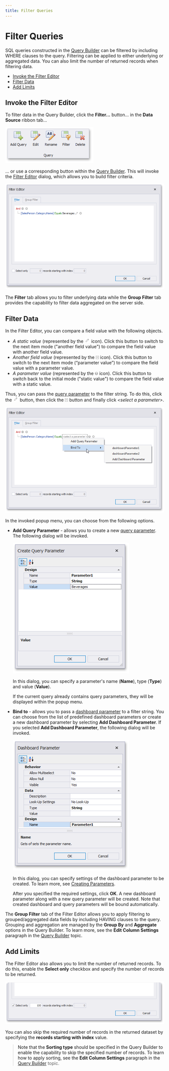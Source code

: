```yaml
---
title: Filter Queries
---
```

# Filter Queries
SQL queries constructed in the [Query Builder](../../../../dashboard-for-desktop/articles/dashboard-designer/working-with-data/using-the-query-builder.md) can be filtered by including WHERE clauses to the query. Filtering can be applied to either underlying or aggregated data. You can also limit the number of returned records when filtering data.
* [Invoke the Filter Editor](#invoke-the-filter-editor)
* [Filter Data](#filter-data)
* [Add Limits](#add-limits)

## <a name="invoke-the-filter-editor"/>Invoke the Filter Editor
To filter data in the Query Builder, click the **Filter...** button... in the **Data Source** ribbon tab...

![EditQueriesButton_Ribbon](../../../images/Img118162.png)

... or use a corresponding button within the [Query Builder](../../../../dashboard-for-desktop/articles/dashboard-designer/working-with-data/using-the-query-builder.md). This will invoke the [Filter Editor](../../../../dashboard-for-desktop/articles/filter-editor/filter-data-via-the-filter-editor.md) dialog, which allows you to build filter criteria.

![FilterEditorDialog_SqlDataSource](../../../images/Img121069.png)

The **Filter** tab allows you to filter underlying data while the **Group Filter** tab provides the capability to filter data aggregated on the server side.

## <a name="filter-data"/>Filter Data
In the Filter Editor, you can compare a field value with the following objects.
* _A static value_ (represented by the ![Parameters_FilterEditor_CompareButton](../../../images/Img21820.png) icon). Click this button to switch to the next item mode ("another field value") to compare the field value with another field value.
* _Another field value_ (represented by the ![Parameters_FilterEditor_CompareButton2](../../../images/Img21824.png) icon). Click this button to switch to the next item mode (“parameter value”) to compare the field value with a parameter value.
* _A parameter value_ (represented by the ![Parameters_FilterEditor_CompareButton3](../../../images/Img21825.png) icon). Click this button to switch back to the initial mode ("static value") to compare the field value with a static value.

Thus, you can pass the [query parameter](../../../../dashboard-for-desktop/articles/dashboard-designer/working-with-data/pass-query-parameters.md) to the filter string. To do this, click the ![Parameters_FilterEditor_CompareButton](../../../images/Img21820.png) button, then click the ![Parameters_FilterEditor_CompareButton2](../../../images/Img21824.png) button and finally click _&#60;select a parameter&#62;_.

![FilterEditorDialog_AddParameterMenu](../../../images/Img121070.png)

In the invoked popup menu, you can choose from the following options.
* **Add Query Parameter** - allows you to create a new [query parameter](../../../../dashboard-for-desktop/articles/dashboard-designer/working-with-data/pass-query-parameters.md). The following dialog will be invoked.
	
	![CreateQueryParameterDialog](../../../images/Img121074.png)
	
	In this dialog, you can specify a parameter's name (**Name**), type (**Type**) and value (**Value**).
	
	If the current query already contains query parameters, they will be displayed within the popup menu.
* **Bind to** - allows you to pass a [dashboard parameter](../../../../dashboard-for-desktop/articles/dashboard-designer/data-analysis/using-dashboard-parameters/creating-parameters.md) to a filter string. You can choose from the list of predefined dashboard parameters or create a new dashboard parameter by selecting **Add Dashboard Parameter**. If you selected **Add Dashboard Parameter**, the following dialog will be invoked.
	
	![CreateDashboardParameterDialog](../../../images/Img121075.png)
	
	In this dialog, you can specify settings of the dashboard parameter to be created. To learn more, see [Creating Parameters](../../../../dashboard-for-desktop/articles/dashboard-designer/data-analysis/using-dashboard-parameters/creating-parameters.md).
	
	After you specified the required settings, click **OK**. A new dashboard parameter along with a new query parameter will be created. Note that created dashboard and query parameters will be bound automatically.

The **Group Filter** tab of the Filter Editor allows you to apply filtering to grouped/aggregated data fields by including HAVING clauses to the query. Grouping and aggregation are managed by the **Group By** and **Aggregate** options in the Query Builder. To learn more, see the **Edit Column Settings** paragraph in the [Query Builder](../../../../dashboard-for-desktop/articles/dashboard-designer/working-with-data/using-the-query-builder.md) topic.

## <a name="add-limits"/>Add Limits
The Filter Editor also allows you to limit the number of returned records. To do this, enable the **Select only** checkbox and specify the number of records to be returned.

![FilterEditorDialog_TopSkip](../../../images/Img121073.png)

You can also skip the required number of records in the returned dataset by specifying the **records starting with index** value.

> Note that the **Sorting type** should be specified in the Query Builder to enable the capability to skip the specified number of records. To learn how to apply sorting, see the **Edit Column Settings** paragraph in the [Query Builder](../../../../dashboard-for-desktop/articles/dashboard-designer/working-with-data/using-the-query-builder.md) topic.